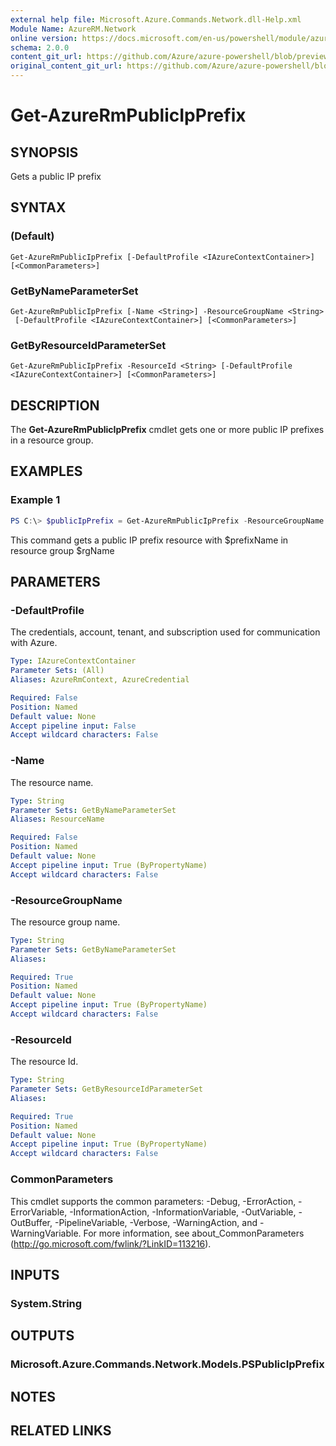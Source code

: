 ```yaml
---
external help file: Microsoft.Azure.Commands.Network.dll-Help.xml
Module Name: AzureRM.Network
online version: https://docs.microsoft.com/en-us/powershell/module/azurerm.network/get-azurermpublicipprefix
schema: 2.0.0
content_git_url: https://github.com/Azure/azure-powershell/blob/preview/src/ResourceManager/Network/Commands.Network/help/Get-AzureRmPublicIpPrefix.md
original_content_git_url: https://github.com/Azure/azure-powershell/blob/preview/src/ResourceManager/Network/Commands.Network/help/Get-AzureRmPublicIpPrefix.md
---
```


# Get-AzureRmPublicIpPrefix

## SYNOPSIS
Gets a public IP prefix

## SYNTAX

### (Default)
```
Get-AzureRmPublicIpPrefix [-DefaultProfile <IAzureContextContainer>] [<CommonParameters>]
```

### GetByNameParameterSet
```
Get-AzureRmPublicIpPrefix [-Name <String>] -ResourceGroupName <String>
 [-DefaultProfile <IAzureContextContainer>] [<CommonParameters>]
```

### GetByResourceIdParameterSet
```
Get-AzureRmPublicIpPrefix -ResourceId <String> [-DefaultProfile <IAzureContextContainer>] [<CommonParameters>]
```

## DESCRIPTION
The **Get-AzureRmPublicIpPrefix** cmdlet gets one or more public IP prefixes in a resource group.

## EXAMPLES

### Example 1
```powershell
PS C:\> $publicIpPrefix = Get-AzureRmPublicIpPrefix -ResourceGroupName $rgname -Name $prefixName
```

This command gets a public IP prefix resource with $prefixName in resource group $rgName

## PARAMETERS

### -DefaultProfile
The credentials, account, tenant, and subscription used for communication with Azure.

```yaml
Type: IAzureContextContainer
Parameter Sets: (All)
Aliases: AzureRmContext, AzureCredential

Required: False
Position: Named
Default value: None
Accept pipeline input: False
Accept wildcard characters: False
```

### -Name
The resource name.

```yaml
Type: String
Parameter Sets: GetByNameParameterSet
Aliases: ResourceName

Required: False
Position: Named
Default value: None
Accept pipeline input: True (ByPropertyName)
Accept wildcard characters: False
```

### -ResourceGroupName
The resource group name.

```yaml
Type: String
Parameter Sets: GetByNameParameterSet
Aliases:

Required: True
Position: Named
Default value: None
Accept pipeline input: True (ByPropertyName)
Accept wildcard characters: False
```

### -ResourceId
The resource Id.

```yaml
Type: String
Parameter Sets: GetByResourceIdParameterSet
Aliases:

Required: True
Position: Named
Default value: None
Accept pipeline input: True (ByPropertyName)
Accept wildcard characters: False
```

### CommonParameters
This cmdlet supports the common parameters: -Debug, -ErrorAction, -ErrorVariable, -InformationAction, -InformationVariable, -OutVariable, -OutBuffer, -PipelineVariable, -Verbose, -WarningAction, and -WarningVariable.
For more information, see about_CommonParameters (http://go.microsoft.com/fwlink/?LinkID=113216).

## INPUTS

### System.String


## OUTPUTS

### Microsoft.Azure.Commands.Network.Models.PSPublicIpPrefix


## NOTES

## RELATED LINKS
